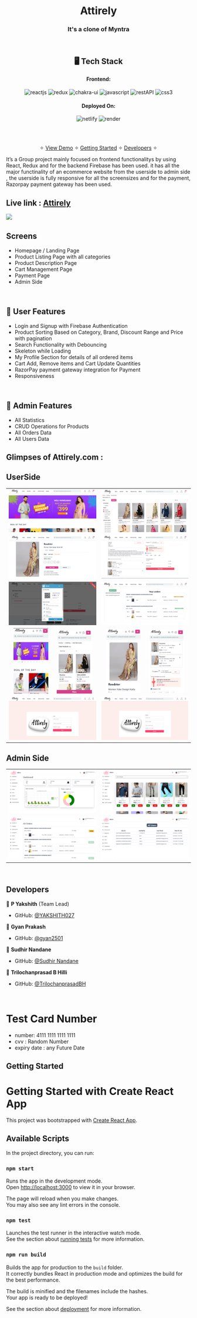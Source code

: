 <h1 align="center">Attirely</h1>

<h3 align="center">It's a clone of Myntra</h3>

<br />


<h2 align="center">🖥️ Tech Stack</h2>


<h4 align="center">Frontend:</h4>

<p align="center">
  <img src="https://img.shields.io/badge/React-20232A?style=for-the-badge&logo=react&logoColor=61DAFB" alt="reactjs" />
  <img src="https://img.shields.io/badge/Redux-593D88?style=for-the-badge&logo=redux&logoColor=white" alt="redux" />
  <img src="https://img.shields.io/badge/Chakra%20UI-3bc7bd?style=for-the-badge&logo=chakraui&logoColor=white" alt="chakra-ui" />
  <img src="https://img.shields.io/badge/JavaScript-323330?style=for-the-badge&logo=javascript&logoColor=F7DF1E" alt="javascript" />
  <img src="https://img.shields.io/badge/firebase-20232A?style=for-the-badge&logo=firebase&logoColor=#fa9911" alt="restAPI" />
  <img src="https://img.shields.io/badge/CSS3-1572B6?style=for-the-badge&logo=css3&logoColor=white" alt="css3" />
 
</p>








<h4 align="center">Deployed On:</h4>

<p align="center">
  <img src="https://img.shields.io/badge/Netlify-00C7B7?style=for-the-badge&logo=netlify&logoColor=white" alt="netlify" />
  <img src="https://img.shields.io/badge/Render-430098?style=for-the-badge&logo=heroku&logoColor=white" alt="render" />
</p>





<br />

<p align="center">
  <br />&#10023;
  <a href="#Live-link">View Demo</a> &#10023;
  <a href="#Getting-Started">Getting Started</a> &#10023; 
  <a href="#Developers">Developers</a> &#10023;
</p>

It’s a Group project mainly focused on frontend functionalitys by using React, Redux and for the backend Firebase has been used. it has all the major functinality of an ecommerce website from the userside to admin side , the userside is fully responsive for all the screensizes and for the payment, Razorpay payment gateway has been used.

## Live link : <a href="https://attirely.netlify.app/">Attirely</a>

<img src="https://i.ibb.co/JrZhQKJ/ezgif-com-gif-maker.gif"  />


<br />

## Screens 
- Homepage / Landing Page
- Product Listing Page with all categories
- Product Description Page
- Cart Management Page
- Payment Page
- Admin Side




<br />

## 🚀 User Features
- Login and Signup 
with Firebase Authentication
- Product Sorting Based on Category, Brand, Discount Range and Price with pagination
- Search Functionality with Debouncing
- Skeleton while Loading
- My Profile Section for details of all ordered items
- Cart Add, Remove items and Cart Update Quantities 
- RazorPay payment gateway integration for Payment
- Responsiveness

<br />

## 🚀 Admin Features
- All Statistics 
- CRUD Operations for Products
- All Orders Data
- All Users Data

 


## Glimpses of Attirely.com  :


## UserSide
<table >

  <tr>
   <td><img src="https://github.com/YAKSHITH027/store-img/blob/master/Attirely/home.png"  alt="allProducts" /></td>
    <td><img src="https://github.com/YAKSHITH027/store-img/blob/master/Attirely/products.png"  alt="men" /></td>
  </tr>
  <tr>
      <td><img src="https://github.com/YAKSHITH027/store-img/blob/master/Attirely/SingleProducts.png"  alt="men" /></td>
    <td><img src="https://github.com/YAKSHITH027/store-img/blob/master/Attirely/cart.png" alt="allProducts" /></td>

  </tr>
   <tr>
      <td><img src="https://github.com/YAKSHITH027/store-img/blob/master/Attirely/payment.png"  alt="men" /></td>
    <td><img src="https://github.com/YAKSHITH027/store-img/blob/master/Attirely/userInfo.png" alt="allProducts" /></td>

  </tr>
  <tr>
      <td align='center'><img src="https://github.com/YAKSHITH027/store-img/blob/master/Attirely/homeSmall.png"  alt="men" width='40%' />&nbsp;&nbsp;&nbsp;&nbsp;&nbsp;
     <img src="https://github.com/YAKSHITH027/store-img/blob/master/Attirely/productsSmall.png"  alt="men" width='40%'' /></td>
     <td align='center'><img src="https://github.com/YAKSHITH027/store-img/blob/master/Attirely/singleProductSmall.png" alt="allProducts" width='40%' />          &nbsp;&nbsp;&nbsp;&nbsp;
    <img src="https://github.com/YAKSHITH027/store-img/blob/master/Attirely/cartSmall.png" alt="allProducts" width='40%' /></td>

  </tr>
 
   <tr>
    <td><img maxW="50%" src="https://github.com/YAKSHITH027/store-img/blob/master/Attirely/signin.png"  alt="home" /></td>
    <td><img maxW="50%" src="https://github.com/YAKSHITH027/store-img/blob/master/Attirely/signup.png"  alt="coupons" /></td>
  </tr>
 

</table>

## Admin Side
<table >

  <tr>
   <td><img src="https://github.com/YAKSHITH027/store-img/blob/master/Attirely/adminDashboard.png"  alt="allProducts" /></td>
    <td><img src="https://github.com/YAKSHITH027/store-img/blob/master/Attirely/adminProducts.png"  alt="men" /></td>
  </tr>
  <tr>
      <td><img src="https://github.com/YAKSHITH027/store-img/blob/master/Attirely/adminOrders.png"  alt="men" /></td>
    <td><img src="https://github.com/YAKSHITH027/store-img/blob/master/Attirely/users.png" alt="allProducts" /></td>

  </tr>
   
 

</table>
<br />

## Developers

👤 **P Yakshith** (Team Lead)

- GitHub: [@YAKSHITH027](https://github.com/YAKSHITH027)


👤 **Gyan Prakash**

- GitHub: [@gyan2501](https://github.com/gyan2501)

👤 **Sudhir Nandane**

- GitHub: [@Sudhir Nandane](https://github.com/codersudhir)

👤 **Trilochanprasad B Hilli**

- GitHub: [@TrilochanprasadBH](https://github.com/TrilochanprasadBH)

<br/>
                                                                                                                        
# Test Card Number 

- number: 4111 1111 1111 1111
- cvv : Random Number
- expiry date : any Future Date

## Getting Started



# Getting Started with Create React App

This project was bootstrapped with [Create React App](https://github.com/facebook/create-react-app).

## Available Scripts

In the project directory, you can run:

### `npm start`

Runs the app in the development mode.\
Open [http://localhost:3000](http://localhost:3000) to view it in your browser.

The page will reload when you make changes.\
You may also see any lint errors in the console.

### `npm test`

Launches the test runner in the interactive watch mode.\
See the section about [running tests](https://facebook.github.io/create-react-app/docs/running-tests) for more information.

### `npm run build`

Builds the app for production to the `build` folder.\
It correctly bundles React in production mode and optimizes the build for the best performance.

The build is minified and the filenames include the hashes.\
Your app is ready to be deployed!

See the section about [deployment](https://facebook.github.io/create-react-app/docs/deployment) for more information.



